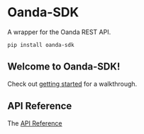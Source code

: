 # Oanda-SDK

A wrapper for the Oanda REST API.

```
pip install oanda-sdk
```

## Welcome to Oanda-SDK!

Check out [getting started](getting-started.md) for a walkthrough.

## API Reference

The [API Reference](api/overview.md)